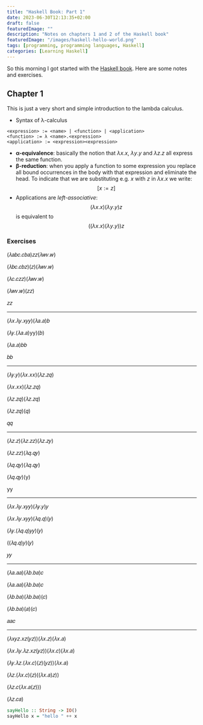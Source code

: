 ```yaml
---
title: "Haskell Book: Part 1"
date: 2023-06-30T12:13:35+02:00
draft: false
featuredImage: ""
description: "Notes on chapters 1 and 2 of the Haskell book"
featuredImage: "/images/haskell-hello-world.png"
tags: [programming, programming languages, Haskell]
categories: [Learning Haskell]
---
```


So this morning I got started with the [Haskell book](https://lhbg-book.link). Here are some notes and exercises.

## Chapter 1

This is just a very short and simple introduction to the lambda calculus.

- Syntax of λ-calculus

```BNF
<expression> := <name> | <function> | <application>
<function> := λ <name>.<expression>
<application> := <expression><expression>
```

- **α-equivalence**: basically the notion that $\lambda{x}.x$, $\lambda{y}.y$ and $\lambda{z}.z$ all express the same function.
- **β-reduction**: when you apply a function to some expression you replace all bound occurrences in the body with that expression and eliminate the head. To indicate that we are substituting e.g. $x$ with $z$ in $\lambda{x}.x$ we write: $$[x := z]$$
- Applications are *left-associative*: $$(\lambda{x}.x)(\lambda{y}.y)z$$ is equivalent to $$((\lambda{x}.x)(\lambda{y}.y))z$$

### Exercises

(𝜆𝑎𝑏𝑐.𝑐𝑏𝑎)𝑧𝑧(𝜆𝑤𝑣.𝑤)

(𝜆𝑏𝑐.𝑐𝑏𝑧)(𝑧)(𝜆𝑤𝑣.𝑤)

(𝜆𝑐.𝑐𝑧𝑧)(𝜆𝑤𝑣.𝑤)

(𝜆𝑤𝑣.𝑤)(𝑧𝑧)

𝑧𝑧
***
(𝜆𝑥.𝜆𝑦.𝑥𝑦𝑦)(𝜆𝑎.𝑎)𝑏

(𝜆𝑦.(𝜆𝑎.𝑎)yy)(𝑏)

(𝜆𝑎.𝑎)𝑏𝑏

𝑏𝑏
***
(𝜆𝑦.𝑦)(𝜆𝑥.𝑥𝑥)(𝜆𝑧.𝑧𝑞)

(𝜆𝑥.𝑥𝑥)(𝜆𝑧.𝑧𝑞)

(𝜆𝑧.𝑧𝑞)(𝜆𝑧.𝑧𝑞)

(𝜆𝑧.𝑧𝑞)(𝑞)

𝑞𝑞
***
(𝜆𝑧.𝑧)(𝜆𝑧.𝑧𝑧)(𝜆𝑧.𝑧𝑦)

(𝜆𝑧.𝑧𝑧)(𝜆𝑞.𝑞𝑦)

(𝜆𝑞.𝑞𝑦)(𝜆𝑞.𝑞𝑦)

(𝜆𝑞.𝑞𝑦)(y)

yy
***
(𝜆𝑥.𝜆𝑦.𝑥𝑦𝑦)(𝜆𝑦.𝑦)𝑦

(𝜆𝑥.𝜆𝑦.𝑥𝑦𝑦)(𝜆𝑞.𝑞)(𝑦)

(𝜆𝑦.(𝜆𝑞.𝑞)𝑦𝑦)(𝑦)

((𝜆𝑞.𝑞)𝑦)(𝑦)

𝑦𝑦

***

(𝜆𝑎.𝑎𝑎)(𝜆𝑏.𝑏𝑎)𝑐

(𝜆𝑎.𝑎𝑎)(𝜆𝑏.𝑏𝑎)𝑐

(𝜆𝑏.𝑏𝑎)(𝜆𝑏.𝑏𝑎)(𝑐)

(𝜆𝑏.𝑏𝑎)(𝑎)(𝑐)

𝑎𝑎𝑐

***

(𝜆𝑥𝑦𝑧.𝑥𝑧(𝑦𝑧))(𝜆𝑥.𝑧)(𝜆𝑥.𝑎)

(𝜆𝑥.𝜆𝑦.𝜆𝑧.𝑥𝑧(𝑦𝑧))(𝜆𝑥.𝑐)(𝜆𝑥.𝑎)

(𝜆𝑦.𝜆𝑧.(𝜆𝑥.𝑐)(𝑧)(𝑦𝑧))(𝜆𝑥.𝑎)

(𝜆𝑧.(𝜆𝑥.𝑐)(𝑧)((𝜆𝑥.𝑎)𝑧))

(𝜆𝑧.𝑐(𝜆𝑥.𝑎(𝑧)))

(𝜆𝑧.𝑐𝑎)




```haskell
sayHello :: String -> IO()
sayHello x = "hello " ++ x
```
